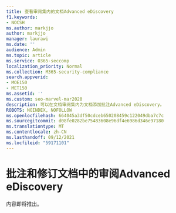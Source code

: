 ```yaml
---
title: 查看审阅集内的文档Advanced eDiscovery
f1.keywords:
- NOCSH
ms.author: markjjo
author: markjjo
manager: laurawi
ms.date: ''
audience: Admin
ms.topic: article
ms.service: O365-seccomp
localization_priority: Normal
ms.collection: M365-security-compliance
search.appverid:
- MOE150
- MET150
ms.assetid: ''
ms.custom: seo-marvel-mar2020
description: 可以在文档审阅集内为文档添加批注Advanced eDiscovery。
ROBOTS: NOINDEX, NOFOLLOW
ms.openlocfilehash: 664045a3df50cdceb650208459c122049dba7c7c
ms.sourcegitcommit: d08fe0282be75483608e96df4e6986d346e97180
ms.translationtype: MT
ms.contentlocale: zh-CN
ms.lasthandoff: 09/12/2021
ms.locfileid: "59171101"
---
```

# <a name="annotate-and-redact-documents-in-a-review-set-in-advanced-ediscovery"></a>批注和修订文档中的审阅Advanced eDiscovery

内容即将推出。
